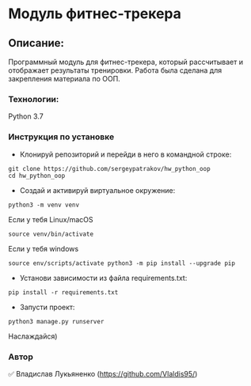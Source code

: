# Модуль фитнес-трекера
## Описание:
Программный модуль для фитнес-трекера, который рассчитывает и отображает результаты тренировки. Работа была сделана для закрепления материала по ООП.

### Технологии:
Python 3.7

### Инструкция по установке
- Клонируй репозиторий и перейди в него в командной строке:

```
git clone https://github.com/sergeypatrakov/hw_python_oop
cd hw_python_oop
```
- Cоздай и активируй виртуальное окружение:
```
python3 -m venv venv
```
Если у тебя Linux/macOS
```
source venv/bin/activate
```
Если у тебя windows
```
source env/scripts/activate python3 -m pip install --upgrade pip
```
- Установи зависимости из файла requirements.txt:
```
pip install -r requirements.txt
```
- Запусти проект:
```
python3 manage.py runserver
```
Наслаждайся)

### Автор
:white_check_mark: Владислав Лукьяненко (https://github.com/Vlaldis95/) 
